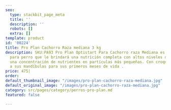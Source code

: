 ```yaml
---
seo:
  type: stackbit_page_meta
  title: ''
  description: ''
  robots: []
  extra: []
template: product
id: '00224'
title: Pro Plan Cachorro Raza mediana 3 kg
description: SKU:PA93 Pro Plan Optistart Para Cachorro raza Mediana es el alimento
  para perro que le brindará una nutrición completa con altos niveles de energía y
  una concentración de nutrientes en partículas más pequeñas. Con croquetas adecuadas
  a sus mandíbulas para sus primeros meses de vida .
price: 475|
order: 
default_thumbnail_image: "/images/pro-plan-cachorro-raza-mediana.jpg"
default_original_image: "/images/pro-plan-cachorro-raza-mediana.jpg"
category: src/pages/category/perros-pro-plan.md
featured: false

---
```

